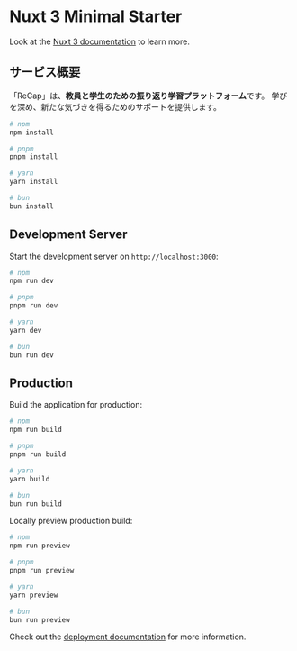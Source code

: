 # Nuxt 3 Minimal Starter

Look at the [Nuxt 3 documentation](https://nuxt.com/docs/getting-started/introduction) to learn more.

## サービス概要

「ReCap」は、**教員と学生のための振り返り学習プラットフォーム**です。
学びを深め、新たな気づきを得るためのサポートを提供します。

```bash
# npm
npm install

# pnpm
pnpm install

# yarn
yarn install

# bun
bun install
```

## Development Server

Start the development server on `http://localhost:3000`:

```bash
# npm
npm run dev

# pnpm
pnpm run dev

# yarn
yarn dev

# bun
bun run dev
```

## Production

Build the application for production:

```bash
# npm
npm run build

# pnpm
pnpm run build

# yarn
yarn build

# bun
bun run build
```

Locally preview production build:

```bash
# npm
npm run preview

# pnpm
pnpm run preview

# yarn
yarn preview

# bun
bun run preview
```

Check out the [deployment documentation](https://nuxt.com/docs/getting-started/deployment) for more information.
